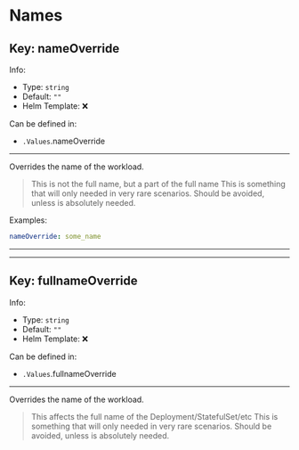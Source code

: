 # Names

## Key: nameOverride

Info:

- Type: `string`
- Default: `""`
- Helm Template: ❌

Can be defined in:

- `.Values`.nameOverride

---

Overrides the name of the workload.

> This is not the full name, but a part of the full name
> This is something that will only needed in very rare scenarios.
> Should be avoided, unless is absolutely needed.

Examples:

```yaml
nameOverride: some_name
```

---
---

## Key: fullnameOverride

Info:

- Type: `string`
- Default: `""`
- Helm Template: ❌

Can be defined in:

- `.Values`.fullnameOverride

---

Overrides the name of the workload.

> This affects the full name of the Deployment/StatefulSet/etc
> This is something that will only needed in very rare scenarios.
> Should be avoided, unless is absolutely needed.
